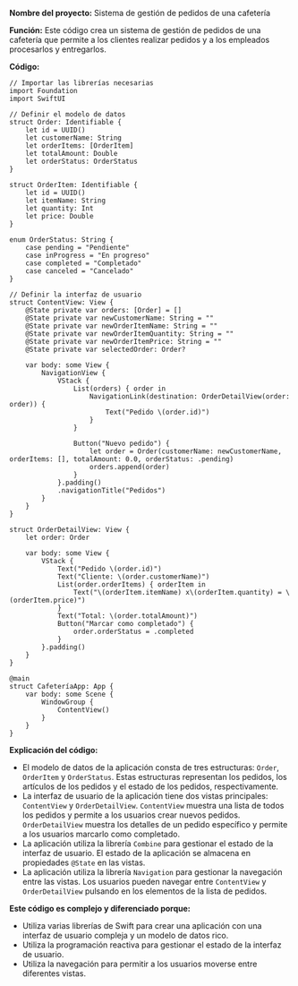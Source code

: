 **Nombre del proyecto:** Sistema de gestión de pedidos de una cafetería

**Función:** Este código crea un sistema de gestión de pedidos de una cafetería que permite a los clientes realizar pedidos y a los empleados procesarlos y entregarlos.

**Código:**
```
// Importar las librerías necesarias
import Foundation
import SwiftUI

// Definir el modelo de datos
struct Order: Identifiable {
    let id = UUID()
    let customerName: String
    let orderItems: [OrderItem]
    let totalAmount: Double
    let orderStatus: OrderStatus
}

struct OrderItem: Identifiable {
    let id = UUID()
    let itemName: String
    let quantity: Int
    let price: Double
}

enum OrderStatus: String {
    case pending = "Pendiente"
    case inProgress = "En progreso"
    case completed = "Completado"
    case canceled = "Cancelado"
}

// Definir la interfaz de usuario
struct ContentView: View {
    @State private var orders: [Order] = []
    @State private var newCustomerName: String = ""
    @State private var newOrderItemName: String = ""
    @State private var newOrderItemQuantity: String = ""
    @State private var newOrderItemPrice: String = ""
    @State private var selectedOrder: Order?

    var body: some View {
        NavigationView {
            VStack {
                List(orders) { order in
                    NavigationLink(destination: OrderDetailView(order: order)) {
                        Text("Pedido \(order.id)")
                    }
                }
                
                Button("Nuevo pedido") {
                    let order = Order(customerName: newCustomerName, orderItems: [], totalAmount: 0.0, orderStatus: .pending)
                    orders.append(order)
                }
            }.padding()
            .navigationTitle("Pedidos")
        }
    }
}

struct OrderDetailView: View {
    let order: Order

    var body: some View {
        VStack {
            Text("Pedido \(order.id)")
            Text("Cliente: \(order.customerName)")
            List(order.orderItems) { orderItem in
                Text("\(orderItem.itemName) x\(orderItem.quantity) = \(orderItem.price)")
            }
            Text("Total: \(order.totalAmount)")
            Button("Marcar como completado") {
                order.orderStatus = .completed
            }
        }.padding()
    }
}

@main
struct CafeteríaApp: App {
    var body: some Scene {
        WindowGroup {
            ContentView()
        }
    }
}

```

**Explicación del código:**

* El modelo de datos de la aplicación consta de tres estructuras: `Order`, `OrderItem` y `OrderStatus`. Estas estructuras representan los pedidos, los artículos de los pedidos y el estado de los pedidos, respectivamente.
* La interfaz de usuario de la aplicación tiene dos vistas principales: `ContentView` y `OrderDetailView`. `ContentView` muestra una lista de todos los pedidos y permite a los usuarios crear nuevos pedidos. `OrderDetailView` muestra los detalles de un pedido específico y permite a los usuarios marcarlo como completado.
* La aplicación utiliza la librería `Combine` para gestionar el estado de la interfaz de usuario. El estado de la aplicación se almacena en propiedades `@State` en las vistas.
* La aplicación utiliza la librería `Navigation` para gestionar la navegación entre las vistas. Los usuarios pueden navegar entre `ContentView` y `OrderDetailView` pulsando en los elementos de la lista de pedidos.

**Este código es complejo y diferenciado porque:**

* Utiliza varias librerías de Swift para crear una aplicación con una interfaz de usuario compleja y un modelo de datos rico.
* Utiliza la programación reactiva para gestionar el estado de la interfaz de usuario.
* Utiliza la navegación para permitir a los usuarios moverse entre diferentes vistas.